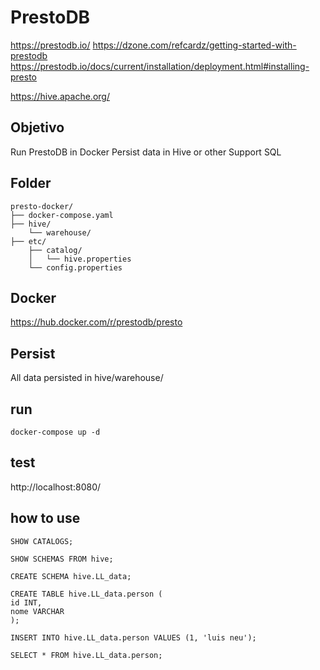 # PrestoDB
https://prestodb.io/
https://dzone.com/refcardz/getting-started-with-prestodb
https://prestodb.io/docs/current/installation/deployment.html#installing-presto

https://hive.apache.org/


## Objetivo
Run PrestoDB in Docker
Persist data in Hive or other
Support SQL

## Folder
    presto-docker/
    ├── docker-compose.yaml
    ├── hive/
        └── warehouse/
    ├── etc/
        ├── catalog/
        │   └── hive.properties
        └── config.properties

## Docker
https://hub.docker.com/r/prestodb/presto

## Persist
All data persisted in hive/warehouse/

## run
    docker-compose up -d

## test
http://localhost:8080/

## how to use

    SHOW CATALOGS;

    SHOW SCHEMAS FROM hive;

    CREATE SCHEMA hive.LL_data;

    CREATE TABLE hive.LL_data.person (
    id INT,
    nome VARCHAR
    );

    INSERT INTO hive.LL_data.person VALUES (1, 'luis neu');

    SELECT * FROM hive.LL_data.person;